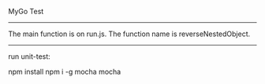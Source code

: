 MyGo Test

------------------------------

The main function is on run.js.
The function name is reverseNestedObject.

------------------------------

run unit-test:

npm install
npm i -g mocha 
mocha

